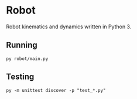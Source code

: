 # Robot

Robot kinematics and dynamics written in Python 3.

## Running

`py robot/main.py`

## Testing

`py -m unittest discover -p "test_*.py"`